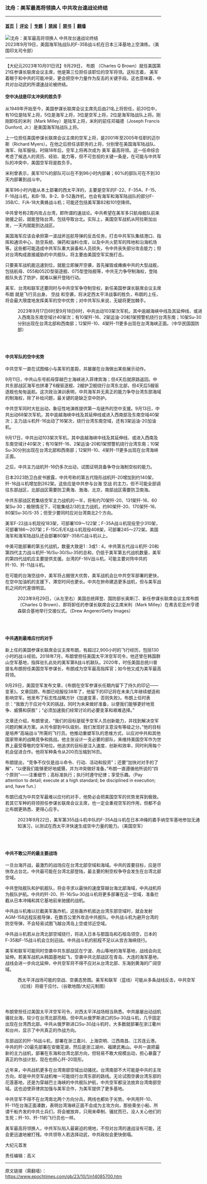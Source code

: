 ### 沈舟：美军最高将领换人 中共攻台速战论终结

---

#### [首页](../../../..?n14085700) &nbsp;|&nbsp; [评论](../../../../../epoch-comment?n14085700) &nbsp;|&nbsp; [专题](../../../../../epoch-special?n14085700) &nbsp;|&nbsp; [禁闻](../../../../../epoch-news?n14085700) &nbsp;|&nbsp; [禁书](../../../../../books?n14085700) &nbsp;|&nbsp; [翻墙](https://github.com/gfw-breaker/nogfw/blob/master/README.md?n14085700)


<div><img alt="沈舟：美军最高将领换人 中共攻台速战论终结" class="attachment-djy_600_400 size-djy_600_400 wp-post-image" src="https://i.epochtimes.com/assets/uploads/2023/10/id14085703-F6WfuHEaYAAf5Du-600x400.jpg"/>
<div class="caption">
 2023年9月19日，美国海军陆战队的F-35B战斗机在日本三泽基地上空演练。（美国印太司令部）
</div></div><hr/><div class="post_content" id="artbody" itemprop="articleBody">
 <!-- article content begin -->
 <p>
  【大纪元2023年10月01日讯】9月29日，
  <ok href="https://www.epochtimes.com/gb/tag/%E5%B8%83%E6%9C%97.html">
   布朗
  </ok>
  （Charles Q Brown）就任美国第21任参谋长联席会议主席，他是第三位担任该职位的空军将领。这标志着，
  <ok href="https://www.epochtimes.com/gb/tag/%E7%BE%8E%E5%86%9B.html">
   美军
  </ok>
  着眼于和中共的可能冲突，更会把空中力量作为反击的关键手段。这也意味着，中共对台动武的所谓速战论被终结。
 </p>
 <h4>
  空中决战是印太冲突的胜负手
 </h4>
 <p>
  从1949年开始至今，美国参谋长联席会议主席先后由21名上将担任，前20位中，有10位是陆军上将，5位是海军上将，3位是空军上将，2位是海军陆战队上将。刚刚卸任的米利（Mark Milley）是陆军上将，米利的前任邓福德（Joseph Francis Dunford, Jr.）是美国海军陆战队上将。
 </p>
 <p>
  上一位担任美国参谋长联席会议主席的空军上将，是2001年至2005年任职的迈尔斯（Richard Myers）。在他之后担任该职务的上将，分别曾在美国海军陆战队、海军、陆军服役。时隔18年后，空军上将再次成为
  <ok href="https://www.epochtimes.com/gb/tag/%E7%BE%8E%E5%86%9B.html">
   美军
  </ok>
  最高将领。这一任命综合考虑了候选人的资历、经验、能力等，但不可忽视的关键一条是，在可能与中共军队的冲突中，美国空军将是胜负手。
 </p>
 <p>
  米利曾表示，美军10%的部队可以在不到96小时内部署；60%的部队可在不到30天内部署到战斗中。
 </p>
 <p>
  美军96小时内能从本土部署的西太平洋的，主要是空军的F-22、F-35A、F-15、F-16战斗机，和B-1B、B-2、B-52轰炸机，也会有海军和海军陆战队的部分F-35B/C、F/A-18大黄蜂战斗机；可能还包括美军第82和101空降师。
 </p>
 <p>
  中共曾号称2周内攻占台湾，即所谓的速战论。中共希望在美军多只航母舰队前来驰援之前，就能登陆台湾，包括夺取台北。实际上，美国空军战机从阿拉斯加出发，一天内就能到达战区。
 </p>
 <p>
  美国海军应该会承担第一波战斧巡航导弹的反击任务，打击中共军队集结港口、指挥和通讯中心、防空系统、弹药和油料仓库，以及中共火箭军的阵地和沿海机场等。这些都可能造成中共军队重大装备和人员损失，令中共丧失部分攻击能力；但对台湾构成直接威胁的中共舰队，将主要由美国空军实施打击。
 </p>
 <p>
  只要美军战机能迅速到位，就能立即展开空袭，首先摧毁或瘫痪中共的大型战舰，包括航母、055和052D型驱逐舰、075型登陆舰等，中共无力争夺制海权，登陆舰队失去了防护，就难以展开登陆行动。
 </p>
 <p>
  美军、台湾和联军还要同时与中共空军争夺制空权，新任美国参谋长联席会议主席
  <ok href="https://www.epochtimes.com/gb/tag/%E5%B8%83%E6%9C%97.html">
   布朗
  </ok>
  就是飞行员出身。
  <ok href="https://www.epochtimes.com/gb/tag/%E7%A9%BA%E6%88%98.html">
   空战
  </ok>
  和空袭，将决定西太平洋战事的胜负，布朗的上任，将会最大限度地发挥美军的空中优势；对中共军队来说，无疑将更加棘手。
 </p>
 <figure aria-describedby="caption-attachment-14085704" class="wp-caption aligncenter" id="attachment_14085704" style="width: 600px">
  <ok href="https://i.epochtimes.com/assets/uploads/2023/10/id14085704-d816634fdecd6ad30175a27363108cb1.jpg" target="_blank">
   <img alt="" class="size-large wp-image-14085704" src="https://i.epochtimes.com/assets/uploads/2023/10/id14085704-d816634fdecd6ad30175a27363108cb1-600x450.jpg"/>
  </ok>
  <br/><figcaption class="wp-caption-text" id="caption-attachment-14085704">
   2023年9月17日6时至9月18日6时，中共出动103架次军机，其中逾越海峡中线及其延伸线、或进入西南及东南空域计40架次；有10架歼-16、2架运油-20和1架预警机绕行台湾东南；10架Su-30分别出现在台湾北部和西南部；12架歼-10、4架歼-11更多出现在台湾海峡正面。（中华民国国防部）
  </figcaption><br/>
 </figure><br/>
 <h4>
  中共军队的空中劣势
 </h4>
 <p>
  中共空军一直在试图缩小与美军的差距，并屡屡在台海做出某些展示动作。
 </p>
 <p>
  9月11日，中共山东号航母穿越巴士海峡进入菲律宾海；但4天后就原路返回。中共东部战区海军也拼凑了6艘驱逐舰、2艘护卫舰绕行台湾东北部，但4天后5艘驱逐舰也匆匆返航。这次政治演训表明，中共海军并无真正的能力争夺台湾东部海域的制海权，除了补给问题，最关键的是缺乏空中防护。
 </p>
 <p>
  中共空军同时大批出动，象征性地演练提供第一岛链外的空中支援。9月13日，中共出动68架次军机，其中逾越海峡中线及其延伸线或进入西南部及东南空域40架次；主力战斗机歼-16出动了16架次，绕行台湾东南空域，还有3架运油-20加油机。
 </p>
 <p>
  9月17日，中共出动103架次军机，其中逾越海峡中线及其延伸线、或进入西南及东南空域计40架次；有10架歼-16、2架运油-20和1架预警机绕行台湾东南；10架Su-30分别出现在台湾北部和西南部；12架歼-10、4架歼-11更多出现在台湾海峡正面。
 </p>
 <p>
  之后，中共主力战机歼-16仍多次出动，试图证明具备争夺台海制空权的能力。
 </p>
 <p>
  日本2023防卫白皮书披露，中共号称的第五代隐形战机歼-20增加到约140架，歼-16战斗机增加到262架。这些应是中共参与台海
  <ok href="https://www.epochtimes.com/gb/tag/%E7%A9%BA%E6%88%98.html">
   空战
  </ok>
  的主力，但不可能全部调往东部战区，北部战区需要防卫黄海、渤海、北京，南部战区需要防卫南海。
 </p>
 <p>
  中共东部战区若集结空军主力战机的一半，将有约70架歼-20、131架歼-16、60架Su-30；极限情况下，可能集结2/3的主力战机，约90架歼-20、170架歼-16、80架Su-30/S-35；但至少要同时应对台湾南北2个方向。
 </p>
 <p>
  美军F-22战斗机现役183架，可部署109〜122架；F-35A战斗机现役至少310架，可部署186〜207架；F-15C/E/EX战斗机现役408架，可部署245〜272架。美国海军和海军陆战队还会部署80架F-35B/C战斗机以上。
 </p>
 <p>
  中美可能部署的第五代战机，数量大致是1 : 3或1 : 4。中共第五代战斗机歼-20和第四代主力战斗机歼-16/Su-30/Su-35的总和，仍低于美军第五代战机数量，美军的第四代战机应主要提供支援。台湾的F-16V战斗机，可能主要对阵中共的歼-10、歼-11战斗机。
 </p>
 <p>
  在可能的台海空战中，美军将占据很大优势，美军战机会比中共空军部署的更快，在空中加油机的支援下，滞空时间也更长。中共在拚命建造更多战机，但与美军战机之间的代差很明显。
 </p>
 <figure aria-describedby="caption-attachment-14085705" class="wp-caption aligncenter" id="attachment_14085705" style="width: 600px">
  <ok href="https://i.epochtimes.com/assets/uploads/2023/10/id14085705-GettyImages-1697752560.jpg" target="_blank">
   <img alt="" class="size-large wp-image-14085705" src="https://i.epochtimes.com/assets/uploads/2023/10/id14085705-GettyImages-1697752560-600x400.jpg"/>
  </ok>
  <br/><figcaption class="wp-caption-text" id="caption-attachment-14085705">
   2023年9月29日，（从左至右）美国总统拜登、国防部长奥斯汀、新任参谋长联席会议主席布朗（Charles Q Brown）、即将卸任的参谋长联席会议主席米利（Mark Milley）在弗吉尼亚州亨德森联合基地举行交接仪式。（Drew Angerer/Getty Images）
  </figcaption><br/>
 </figure><br/>
 <h4>
  中共遇到最难应付的对手
 </h4>
 <p>
  新上任的美国参谋长联席会议主席布朗，有超过2,900小时的飞行经历，包括130小时的战斗经验。2018年7月，布朗曾担任美国太平洋空军司令，他还曾在韩国群山空军基地，指挥驻扎此处的美军第8战斗机联队。2020年，时任美国总统川普提名布朗担任美国空军参谋长，布朗成为空军最高指挥官；如今他又成为美军最高将领。
 </p>
 <p>
  9月29日，美国空军发布文章，《布朗在空军参谋长任期内留下了持久的印记——变革》。文章回顾，布朗已经服役38年了，他留下的印记将在未来几年继续塑造和影响空军。他发布了标志性战略方针《加速变革，否则失败》。布朗上任时表示：“我致力于应对今天的挑战，同时为未来做好准备，以便我们能够更好地竞争、威慑和获胜”；“必须加速我们经常讨论的必要变革和艰难选择。”
 </p>
 <p>
  文章还介绍，布朗曾说，“我们的目标是赋予空军人员创新能力，并找到解决空军问题的解决方案。从司令部到中队级别，我们发现好主意没有等级之分。”他的目标是培养“高端战斗”所需的飞行员。他推动重塑军队的思维方式，以应对中共和其他国家带来的战略竞争和挑战。他主张设计一支必要的部队，来维持美国空军作为世界上最受尊敬的空军地位。他追求的目标是注入速度、创新和效率，同时利用每个机会促进合作。他将军种条令从200页压缩到16页。
 </p>
 <p>
  布朗提出，“竞争不仅仅是战斗命令、行动、活动和投资”；还要“加快对对手的了解”，“以便我们能够更好地威慑，并为冲突做好准备。”布朗一直遵循他所说的“四个原则”——注重细节；高标准执行；执行时遵守纪律；享受乐趣。（Pay attention to detail; execute at a high standard; be disciplined in execution; and, have fun.）
 </p>
 <p>
  布朗已成为中共空军最难以应付的对手，他势必会把美国空军的优势发挥到极致。若其它军种的将领担任参谋长联席会议主席，也一定会重视空军的作用，但都不会比布朗更熟悉、更得心应手。
 </p>
 <figure aria-describedby="caption-attachment-14085707" class="wp-caption aligncenter" id="attachment_14085707" style="width: 600px">
  <ok href="https://i.epochtimes.com/assets/uploads/2023/10/id14085707-230922-F-PW483-1002.jpg" target="_blank">
   <img alt="" class="size-large wp-image-14085707" src="https://i.epochtimes.com/assets/uploads/2023/10/id14085707-230922-F-PW483-1002-600x400.jpg"/>
  </ok>
  <br/><figcaption class="wp-caption-text" id="caption-attachment-14085707">
   2023年9月22日，美军第355战斗机中队的F-35A战斗机在日本冲绳的嘉手纳空军基地参加无通知演习，以测试在西太平洋快速生成空中力量的能力。（美国空军）
  </figcaption><br/>
 </figure><br/>
 <h4>
  中共不敢公开的最主要战场
 </h4>
 <p>
  一旦台海开战，最激烈的战场应在台湾北部空域和海域。中共的首要目标，应是尽快攻占台北，中共最可能在台湾北部登陆，最主要的制空权争夺会发生在台湾北部空域。
 </p>
 <p>
  中共登陆舰队和护航舰队，将会寻求以最快的速度穿越台海北部海域，中共战机将为舰队护航。中共的歼-20、歼-16/Su-30战斗机将更多部署在这一空域，准备拦截从日本冲绳和其它基地前来驰援的战机。
 </p>
 <p>
  中共战斗机难以拦截美军轰炸机，这些轰炸机抵达台湾东部空域时，就会发射AGM-158远程反舰导弹，在数百公里外攻击中共舰队。中共战斗机为避开台湾的防空导弹，不会轻易试图飞越台湾岛上空或邻近空域。
 </p>
 <p>
  中共战斗机若从台湾北部空域绕行，将进入日本与那国岛和石桓岛领空，日本的F-35和F-15战斗机会立刻迎战。中共战斗机的航程不足以从宫古海峡绕行。
 </p>
 <p>
  美军和联军可能同时空袭中共东部战区在宁波、舟山等地的海军基地，战线会向北延伸。若美军战机从韩国基地起飞，空袭中共北部战区在青岛、大连的海军基地，战线会进一步向北延伸，中共空军将不得不应对从台湾北部、东海到黄海的广阔空域。
 </p>
 <figure aria-describedby="caption-attachment-14085709" class="wp-caption aligncenter" id="attachment_14085709" style="width: 600px">
  <ok href="https://i.epochtimes.com/assets/uploads/2023/10/id14085709-West-Pacific-Theater_20230930.jpg" target="_blank">
   <img alt="" class="size-large wp-image-14085709" src="https://i.epochtimes.com/assets/uploads/2023/10/id14085709-West-Pacific-Theater_20230930-600x417.jpg"/>
  </ok>
  <br/><figcaption class="wp-caption-text" id="caption-attachment-14085709">
   西太平洋战场可能的空战、空袭态势图。美军和联军（蓝线）可能从多条战线反击，中共空军（红线）将疲于应付。（谷歌地图/大纪元制图）
  </figcaption><br/>
 </figure><br/>
 <p>
  布朗曾担任过美国太平洋空军司令，对西太平洋战场相当熟悉。中共屡屡出动战机骚扰台海，较少在台湾北部亮相，但中共从俄罗斯进口的Su-30战斗机，几乎固定出现在台湾西北部。中共从俄罗斯进口Su-30战斗机时，大多数就部署在浙江衢州和台州，显示了中共真正的作战方向。
 </p>
 <p>
  东部战区的歼-16战斗机，部署在浙江嘉兴、上海崇明、江西南昌、江苏连云港。中共的歼-20最先部署在安徽芜湖，然后是浙江湖州、福建武夷山。中共一直把最新的主力战机，部署在东海和台湾北部方向，但轻易不敢大规模出动，担心暴露了真正的作战计划，现在也担心歼-20现形。
 </p>
 <p>
  近年来，中共战机更多在台湾南部空域出动骚扰。台湾南部不大可能是中共的主攻方向，却是中共空军战机唯一可能绕行台湾东部的路线。无论试图空袭台湾东部的花莲基地，还是为穿越巴士海峡的中共舰队护航，中共空军都没法放弃台湾南部空域。这也迫使菲律宾加强与美军合作，为美军提供了更多基地。
 </p>
 <p>
  中共空军不得不在台湾南北两个方向分兵，两线也都处于劣势。中共用歼-10、歼-11在台海正面凑数，表明台湾海峡正面不会成为主攻方向，那些乘坐小船、所谓千船齐发的中共士兵们，将会被放弃，只用来牵制、骚扰而已，没人关心他们的生死；歼-10、歼-11的飞行员也一样。
 </p>
 <p>
  美军最高将领换人，中共军队陷入最窘迫的境地，不但对台湾的速战没有可能，还会更迅速地被打残。中共领导人若选择动武，中共政权会更快倒塌。
 </p>
 <p>
  大纪元首发
 </p>
 <p>
  责任编辑：高义
 </p>
 <!-- article content end -->
 <div id="below_article_ad">
 </div>
</div>


---

原文链接（需翻墙）：https://www.epochtimes.com/gb/23/10/1/n14085700.htm